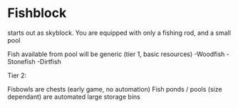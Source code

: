 # Fishblock

starts out as skyblock.  You are equipped with only a fishing rod, and a small pool

Fish available from pool will be generic (tier 1, basic resources)
-Woodfish
-Stonefish
-Dirtfish

Tier 2: 


Fisbowls are chests (early game, no automation)
Fish ponds / pools (size dependant) are automated large storage bins
